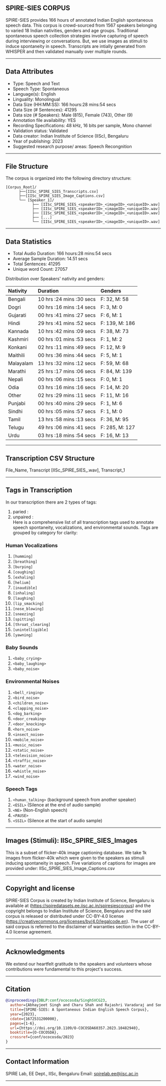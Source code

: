 ## SPIRE-SIES CORPUS

SPIRE-SIES provides 166 hours of annotated Indian English spontaneous 
speech data. This corpus is crowd-sourced from 1567 speakers belonging
to varied 18 Indian nativities, genders and age groups. Traditional
spontaneous speech collection strategies involve capturing of speech
during interviewing or conversations. But, we use images as stimuli
to induce spontaneity in speech. Transcripts are intially generated
from WHISPER and then validated manually over multiple rounds.

---

## Data Attributes

- Type: Speech and Text
- Speech Type: Spontaneous
- Language(s): English
- Linguality: Monolingual
- Data Size (HH:MM:SS): 166 hours:28 mins:54 secs
- Data Size (# Sentences): 41295
- Data size (# Speakers): Male (815), Female (743), Other (9)
- Annotation file availability: YES
- Recording Specifications: 48 kHz, 16 bits per sample, Mono channel
- Validation status: Validated
- Data creator: Indian Institute of Science (IISc), Bengaluru
- Year of publishing: 2023
- Suggested research purpose/ areas: Speech Recongnition

---

## File Structure

The corpus is organized into the following directory structure:
```
[Corpus_Root]/
      ├──[IISc_SPIRE_SIES_Transcripts.csv]
      ├──[IISc_SPIRE_SIES_Image_Captions.csv]
      └── [Speaker_1]/
            ├── [IISc_SPIRE_SIES_<speakerID>_<imageID>_<uniqueID>.wav]
            ├── [IISc_SPIRE_SIES_<speakerID>_<imageID>_<uniqueID>.wav]
            ├── [IISc_SPIRE_SIES_<speakerID>_<imageID>_<uniqueID>.wav]
            ├── [...]
            └── [IISc_SPIRE_SIES_<speakerID>_<imageID>_<uniqueID>.wav]
```
---

## Data Statistics

- Total Audio Duration:    166 hours:28 mins:54 secs
- Average Sample Duration: 14.51 secs
- Total Sentences:         41295
- Unique word Count:       27057

Distribution over Speakers' nativity and genders:

| Nativity  | Duration                 | Genders        |
|:----------|:-------------------------|:---------------|
| Bengali   | 10 hrs :24 mins :30 secs | F: 32, M: 58   |
| Dogri     | 00 hrs :16 mins :14 secs | F: 3, M: 0     |
| Gujarati  | 00 hrs :41 mins :27 secs | F: 6, M: 1     |
| Hindi     | 29 hrs :41 mins :52 secs | F: 139, M: 186 |
| Kannada   | 10 hrs :42 mins :09 secs | F: 38, M: 73   |
| Kashmiri  | 00 hrs :01 mins :53 secs | F: 1, M: 2     |
| Konkani   | 02 hrs :11 mins :49 secs | F: 12, M: 9    |
| Maithili  | 00 hrs :36 mins :44 secs | F: 5, M: 1     |
| Malayalam | 13 hrs :32 mins :12 secs | F: 59, M: 68   |
| Marathi   | 25 hrs :17 mins :06 secs | F: 84, M: 139  |
| Nepali    | 00 hrs :06 mins :15 secs | F: 0, M: 1     |
| Odia      | 03 hrs :16 mins :16 secs | F: 14, M: 20   |
| Other     | 02 hrs :29 mins :11 secs | F: 11, M: 16   |
| Punjabi   | 00 hrs :40 mins :29 secs | F: 1, M: 6     |
| Sindhi    | 00 hrs :05 mins :57 secs | F: 1, M: 0     |
| Tamil     | 13 hrs :58 mins :13 secs | F: 36, M: 95   |
| Telugu    | 49 hrs :06 mins :41 secs | F: 285, M: 127 |
| Urdu      | 03 hrs :18 mins :54 secs | F: 16, M: 13   |

---

## Transcription CSV Structure

File_Name, Transcript
[IISc_SPIRE_SIES_<speakerID>_<imageID>_<uniqueID>.wav], Transcript_1

---

## Tags in Transcription

In our transcription there are 2 types of tags:
1. paried : <tag></tag>
2. unpaired : <tag>  
Here is a comprehensive list of all transcription tags used to annotate speech spontaneity, vocalizations, and environmental sounds. Tags are grouped by category for clarity:

### Human Vocalizations
1. `[humming]`
2. `[breathing]`
3. `[burping]`
4. `[coughing]`
5. `[exhaling]`
6. `[helium]`
7. `[inaudible]`
8. `[inhaling]`
9. `[laughing]`
10. `[lip_smacking]`
11. `[nose_blowing]`
12. `[sneezing]`
13. `[spitting]`
14. `[throat_clearing]`
15. `[unintelligible]`
16. `[yawning]`

### Baby Sounds
1. `<baby_crying>`
2. `<baby_laughing>`
3. `<baby_noise>`

### Environmental Noises
1. `<bell_ringing>`
2. `<bird_noise>`
3. `<children_noise>`
4. `<clapping_noise>`
5. `<dog_barking>`
6. `<door_creaking>`
7. `<door_knocking>`
8. `<horn_noise>`
9. `<insect_noise>`
10. `<mobile_noise>`
11. `<music_noise>`
12. `<static_noise>`
13. `<television_noise>`
14. `<traffic_noise>`
15. `<water_noise>`
16. `<whistle_noise>`
17. `<wind_noise>`

### Speech Tags
1. `<human_talking>` (background speech from another speaker)
2. `<ESIL>` (Silence at the end of audio sample)
3. `<NE>` (Non-English speech)
4. `<PAUSE>`
5. `<SSIL>` (Silence at the start of audio sample)

---

## Images (Stimuli): IISc_SPIRE_SIES_Images

This is a subset of flicker-40k image captioning database. We take 1k images from 
flicker-40k which were given to the speakers as stimuli inducing spontaneity in speech.
Five variations of captions for images are provided under: IISc_SPIRE_SIES_Image_Captions.csv

---

## Copyright and license

SPIRE-SIES Corpus is created by Indian Institute of Science, Bengaluru is available
at (https://spiredatasets.ee.iisc.ac.in/spiresiescorpus) and the copyright belongs to
Indian Institute of Science, Bengaluru and the said corpus is released or distributed under
CC-BY-4.0 license (https://creativecommons.org/licenses/by/4.0/legalcode.en). The user of
said corpus is referred to the disclaimer of warranties section in the CC-BY-4.0 license
agreement.

---

## Acknowledgments

We extend our heartfelt gratitude to the speakers and volunteers whose contributions were
fundamental to this project's success.

---

## Citation
```bibtex
@inproceedings{DBLP:conf/ococosda/SinghSVCG23,
  author={Abhayjeet Singh and Charu Shah and Rajashri Varadaraj and Sonakshi Chauhan and Prasanta Kumar Ghosh},
  title={SPIRE-SIES: A Spontaneous Indian English Speech Corpus},
  year={2023},
  cdate={1672531200000},
  pages={1-6},
  url={https://doi.org/10.1109/O-COCOSDA60357.2023.10482940},
  booktitle={O-COCOSDA},
  crossref={conf/ococosda/2023}
}
```

---

## Contact Information

SPIRE Lab, EE Dept., IISc, Bengaluru
Email: spirelab.ee@iisc.ac.in

---
